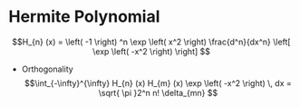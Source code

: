 # Hermite Polynomial
$$H_{n} (x) = \left( -1 \right) ^n \exp \left( x^2 \right) \frac{d^n}{dx^n} \left[ \exp \left( -x^2 \right) \right] $$
- Orthogonality $$\int_{-\infty}^{\infty} H_{n} (x) H_{m} (x) \exp \left( -x^2 \right)  \, dx = \sqrt{ \pi }2^n n! \delta_{mn} $$ $$$$